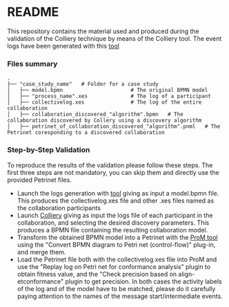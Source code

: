 # README #

This repository contains the material used and produced during the validation of the Colliery technique by means of the Colliery tool. The event logs have been generated with this [tool](https://bitbucket.org/proslabteam/collaborativeloggenerator)

### Files summary ###

    .
    ├── "case_study_name"	# Folder for a case study
    │   ├── model.bpmn						# The original BPMN model
    │   ├── "process_name".xes				# The log of a participant 
    │   ├── collectivelog.xes				# The log of the entire collaboration
    │   ├── collaboration_discovered_"algorithm".bpmn	# The collaboration discovered by Collery using a discovery algorithm
    │   ├── petrinet_of_collaboration_discovered_"algorithm".pnml	# The Petrinet coresponding to a discovered collaboration
 
### Step-by-Step Validation ###

To reproduce the results of the validation please follow these steps. The first three steps are not mandatory, you can skip them and directly use the provided Petrinet files.

*	Launch  the logs generation with [tool](https://bitbucket.org/proslabteam/collaborativeloggenerator) giving as input a model.bpmn file. This produces the collectivelog.xes file and other .xes files named as the collaboration participants
*	Launch [Colliery](https://bitbucket.org/proslabteam/colliery_buid/src/master/) giving as input the logs file of each participant in the collaboration, and selecting the desired discovery parameters. This produces a BPMN file containing the resulting collaboration model.
*	Transform the obtained BPMN model into a Petrinet with the [ProM tool](https://www.promtools.org/) using the "Convert BPMN diagram to Petri net (control-flow)" plug-in, and merge them. 
*	Load the Petrinet file both with the collectivelog.xes file into ProM and use the "Replay log on Petri net for conformance analysis" plugin to obtain fitness value, and the "Check precision based on align-etconformance" plugin to get precision. In both cases the activity labels of the log and of the model have to be matched, please do it carefully paying attention to the names of the message start/intermediate events.